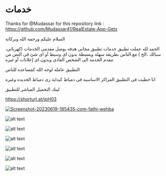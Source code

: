 # خدمات 
Thanks for @Mudassar for this repository link : https://github.com/Mudassar41/RealEstate-App-Getx


السلام عليكم ورحمة الله وبركاته
 
الحمد لله عملت تطبيق خدمات تطبيق مجانى هدفه يوصل مقدمى الخدمات (كهربائي، سبالك ،الخ ) مع الناس بطريقه سهله وبسيطة بدون اى وسيط أو اى شئ فى النص من مقدم الخدمه الى الشخص العادى وبدون اى إعلانات أو غيره

التطبيق عامله لوجه الله كمساعده للناس

انا حطيت فى التطبيق المراكز الاساسيه فى دمياط كبداية زى دمياط الجديده وغيره

لينك التحميل المباشر للتطبيق

https://shorturl.at/jpH03

<a href="https://ibb.co/y4ZBkzN"><img src="https://i.ibb.co/9Z134xp/Screenshot-20230619-185435-com-fathi-wehba.jpg" alt="Screenshot-20230619-185435-com-fathi-wehba" border="0"></a>

![alt text](https://drive.google.com/file/d/1uwBCzVxGf9AGUhB_TN9AiD9RK7KOqExQ/view?usp=drivesdk)


![alt text](https://drive.google.com/file/d/1uw9AQZ-2oIm6caspPNF-DZKogo_euQuV/view?usp=drivesdk)


![alt text](https://drive.google.com/file/d/1uvs8qj2cHbF-hnI5Ev9ZgK_HljCq-3Gn/view?usp=drivesdk)

![alt text](https://drive.google.com/file/d/1uYYzmlZKtrlP2fkyok4e0nmbwAX3828s/view?usp=drivesdkhttps://drive.google.com/file/d/1uYYzmlZKtrlP2fkyok4e0nmbwAX3828s/view?usp=drivesdk)

![alt text](https://drive.google.com/file/d/1uYYzmlZKtrlP2fkyok4e0nmbwAX3828s/view?usp=drivesdk)

![alt text](https://drive.google.com/file/d/1uoikiZQwUCXFozSzvU5iE6dQkGzzb0nL/view?usp=drivesdk)
